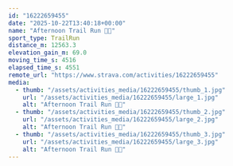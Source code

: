 ```yaml
---
id: "16222659455"
date: "2025-10-22T13:40:18+00:00"
name: "Afternoon Trail Run 🌳🍂"
sport_type: TrailRun
distance_m: 12563.3
elevation_gain_m: 69.0
moving_time_s: 4516
elapsed_time_s: 4551
remote_url: "https://www.strava.com/activities/16222659455"
media:
  - thumb: "/assets/activities_media/16222659455/thumb_1.jpg"
    url: "/assets/activities_media/16222659455/large_1.jpg"
    alt: "Afternoon Trail Run 🌳🍂"
  - thumb: "/assets/activities_media/16222659455/thumb_2.jpg"
    url: "/assets/activities_media/16222659455/large_2.jpg"
    alt: "Afternoon Trail Run 🌳🍂"
  - thumb: "/assets/activities_media/16222659455/thumb_3.jpg"
    url: "/assets/activities_media/16222659455/large_3.jpg"
    alt: "Afternoon Trail Run 🌳🍂"
---
```

